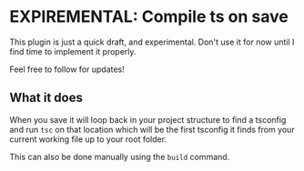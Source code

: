 # EXPIREMENTAL: Compile ts on save

This plugin is just a quick draft, and experimental. Don't use it for now until I find time to implement it properly.

Feel free to follow for updates!

## What it does

When you save it will loop back in your project structure to find a tsconfig and run `tsc` on that location which will be the first tsconfig it finds from your current working file up to your root folder.

This can also be done manually using the `build` command.